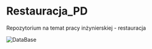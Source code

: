 # Restauracja_PD
Repozytorium na temat pracy inżynierskiej  - restauracja 

![DataBase](https://github.com/adrianwzorek/Restauracja_PD/assets/92018288/5e295411-373d-4557-b1f4-9002e079ee27)


